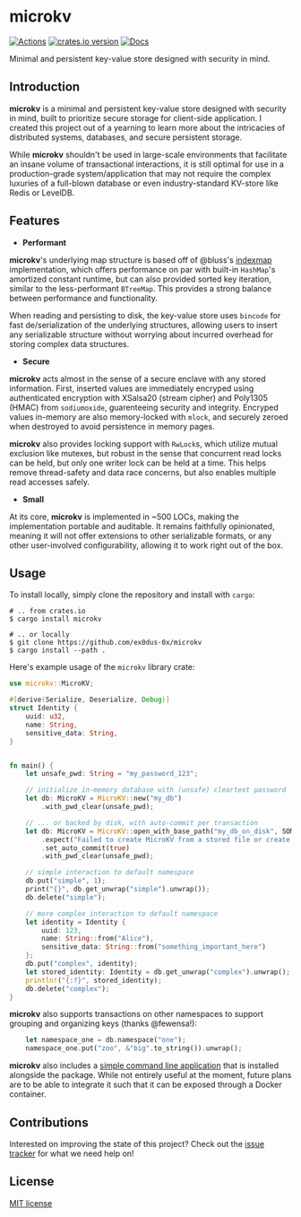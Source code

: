# microkv

[![Actions][actions-badge]][actions-url]
[![crates.io version][crates-microkv-badge]][crates-microkv]
[![Docs][docs-badge]][docs.rs]

[actions-badge]: https://github.com/ex0dus-0x/microkv/workflows/CI/badge.svg?branch=master
[actions-url]: https://github.com/ex0dus-0x/microkv/actions

[crates-microkv-badge]: https://img.shields.io/crates/v/microkv.svg
[crates-microkv]: https://crates.io/crates/microkv

[docs-badge]: https://docs.rs/microkv/badge.svg
[docs.rs]: https://docs.rs/microkv

Minimal and persistent key-value store designed with security in mind.

## Introduction

__microkv__ is a minimal and persistent key-value store designed with security in mind, built to prioritize secure storage for client-side application. I created this project out of a yearning to learn more about the intricacies of distributed systems, databases, and secure persistent storage.

While __microkv__ shouldn't be used in large-scale environments that facilitate an insane volume of transactional interactions,
it is still optimal for use in a production-grade system/application that may not require the complex luxuries of a
full-blown database or even industry-standard KV-store like Redis or LevelDB.

## Features

* __Performant__

__microkv__'s underlying map structure is based off of @bluss's [indexmap](https://github.com/bluss/indexmap) implementation, which offers performance on par with built-in `HashMap`'s amortized constant runtime, but can also provided sorted key iteration, similar to the less-performant `BTreeMap`. This provides a strong balance between performance and functionality.

When reading and persisting to disk, the key-value store uses `bincode` for fast de/serialization of the underlying structures, allowing users to insert any serializable structure without worrying about incurred overhead for storing complex data structures.

* __Secure__

__microkv__ acts almost in the sense of a secure enclave with any stored information. First, inserted values are immediately encryped using authenticated encryption with XSalsa20 (stream cipher) and Poly1305 (HMAC) from `sodiumoxide`, guarenteeing security and integrity. Encryped values in-memory are also memory-locked with `mlock`, and securely zeroed when destroyed to avoid persistence in memory pages.

__microkv__ also provides locking support with `RwLock`s, which utilize mutual exclusion like mutexes, but robust in the sense that concurrent read locks can be held, but only one writer lock can be held at a time. This helps remove thread-safety and data race concerns, but also enables multiple read accesses safely.

* __Small__

At its core, __microkv__ is implemented in ~500 LOCs, making the implementation portable and auditable. It remains faithfully opinionated, meaning it will not offer extensions to other serializable formats, or any other user-involved configurability, allowing it to work right out of the box.

## Usage

To install locally, simply clone the repository and install with `cargo`:

```
# .. from crates.io
$ cargo install microkv

# .. or locally
$ git clone https://github.com/ex0dus-0x/microkv
$ cargo install --path .
```

Here's example usage of the `microkv` library crate:

```rust
use microkv::MicroKV;

#[derive(Serialize, Deserialize, Debug)]
struct Identity {
    uuid: u32,
    name: String,
    sensitive_data: String,
}


fn main() {
    let unsafe_pwd: String = "my_password_123";

    // initialize in-memory database with (unsafe) cleartext password
    let db: MicroKV = MicroKV::new("my_db")
        .with_pwd_clear(unsafe_pwd);

    // ... or backed by disk, with auto-commit per transaction
    let db: MicroKV = MicroKV::open_with_base_path("my_db_on_disk", SOME_PATH)
        .expect("Failed to create MicroKV from a stored file or create MicroKV for this file")
        .set_auto_commit(true)
        .with_pwd_clear(unsafe_pwd);

    // simple interaction to default namespace
    db.put("simple", 1);
    print("{}", db.get_unwrap("simple").unwrap());
    db.delete("simple");

    // more complex interaction to default namespace
    let identity = Identity {
        uuid: 123,
        name: String::from("Alice"),
        sensitive_data: String::from("something_important_here")
    };
    db.put("complex", identity);
    let stored_identity: Identity = db.get_unwrap("complex").unwrap();
    println!("{:?}", stored_identity);
    db.delete("complex");
}
```

__microkv__ also supports transactions on other namespaces to support grouping and
organizing keys (thanks @fewensa!):

```rust
    let namespace_one = db.namespace("one");
    namespace_one.put("zoo", &"big".to_string()).unwrap();
```

__microkv__ also includes a [simple command line application](https://github.com/ex0dus-0x/microkv/tree/master/cli)
that is installed alongside the package. While not entirely useful at the moment, future plans are to be able 
to integrate it such that it can be exposed through a Docker container.

## Contributions

Interested on improving the state of this project? Check out the [issue tracker](https://github.com/ex0dus-0x/microkv/issues) for what we need help on!

## License

[MIT license](https://codemuch.tech/docs/license.txt)
